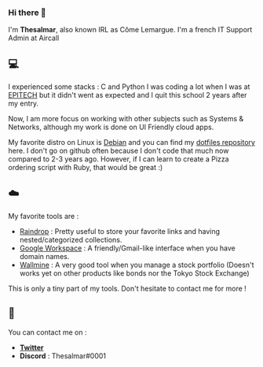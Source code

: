 ### Hi there 👋

<!--
**Thesalmar/thesalmar** is a ✨ _special_ ✨ repository because its `README.md` (this file) appears on your GitHub profile.

Here are some ideas to get you started:

- 🔭 I’m currently working on ...
- 🌱 I’m currently learning ...
- 👯 I’m looking to collaborate on ...
- 🤔 I’m looking for help with ...
- 💬 Ask me about ...
- 📫 How to reach me: ...
- 😄 Pronouns: ...
- ⚡ Fun fact: ...
-->
I'm **Thesalmar**, also known IRL as Côme Lemargue. I'm a french IT Support Admin at Aircall

💻
---
I experienced some stacks : C and Python
I was coding a lot when I was at [EPITECH](https://www.epitech.eu/en) but it didn't went as expected and I quit this school 2 years after my entry.

Now, I am more focus on working with other subjects such as Systems & Networks, although my work is done on UI Friendly cloud apps.

My favorite distro on Linux is [Debian](https://www.debian.org) and you can find my [dotfiles repository](https://github.com/Thesalmar/t_dotfiles) here.
I don't go on github often because I don't code that much now compared to 2-3 years ago. However, if I can learn to create a Pizza ordering script with Ruby, that would be great :)

☁️
---
My favorite tools are :
- [Raindrop](https://www.raindrop.io) : Pretty useful to store your favorite links and having nested/categorized collections.
- [Google Workspace](https://workspace.google.com/intl/en/) : A friendly/Gmail-like interface when you have domain names. 
- [Wallmine](https://www.wallmine.com) : A very good tool when you manage a stock portfolio (Doesn't works yet on other products like bonds nor the Tokyo Stock Exchange)

This is only a tiny part of my tools. Don't hesitate to contact me for more !

💬
---
You can contact me on :
- **[Twitter](https://twitter.com/MrThesalmar)**
- **Discord** : Thesalmar#0001
